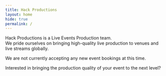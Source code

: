```yaml
---
title: Hack Productions
layout: home
hide: true
permalink: /
---
```


Hack Productions is a Live Events Production team.<br/>
We  pride ourselves on bringing high-quality live production to venues and live streams globally.

We are not currently accepting any new event bookings at this time.

Interested in bringing the production quality of your event to the next level?

